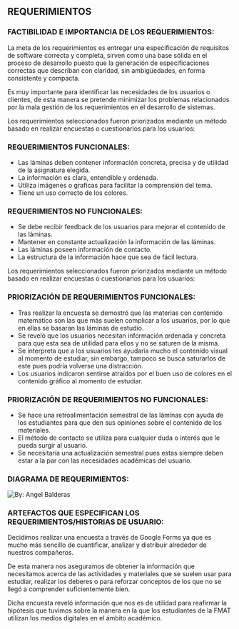 ## REQUERIMIENTOS
### FACTIBILIDAD E IMPORTANCIA DE LOS REQUERIMIENTOS:
La meta de los requerimientos es entregar una especificación de requisitos de software correcta y completa, sirven como una base sólida en el proceso de desarrollo puesto que la generación de especificaciones correctas que describan con claridad, sin ambigüedades, en forma consistente y compacta.

Es muy importante para identificar las necesidades de los usuarios o clientes, de esta manera se pretende minimizar los problemas relacionados por la mala gestión de los requerimientos en el desarrollo de sistemas.

Los requerimientos seleccionados fueron priorizados mediante un método basado en realizar encuestas o cuestionarios para los usuarios:

### REQUERIMIENTOS FUNCIONALES:
  - Las láminas deben contener información concreta, precisa y de utilidad de la asignatura elegida.
  - La información es clara, entendible y ordenada.
  - Utiliza imágenes o graficas para facilitar la comprensión del tema.
  - Tiene un uso correcto de los colores.
### REQUERIMIENTOS NO FUNCIONALES:
  - Se debe recibir feedback de los usuarios para mejorar el contenido de las láminas.
  - Mantener en constante actualización la información de las láminas.
  - Las láminas poseen información de contacto.
  - La estructura de la información hace que sea de fácil lectura.
  
Los requerimientos seleccionados fueron priorizados mediante un método basado en realizar encuestas o cuestionarios para los usuarios:
  
### PRIORIZACIÓN DE REQUERIMIENTOS FUNCIONALES:
  - Tras realizar la encuesta se demostró que las materias con contenido matemático son las que más suelen complicar a los usuarios, por lo que en ellas se basaran las láminas de estudio.
  - Se reveló que los usuarios necesitan información ordenada y concreta para que esta sea de utilidad para ellos y no se saturen de la misma.
  - Se interpreta que a los usuarios les ayudaría mucho el contenido visual al momento de estudiar, sin embargo, tampoco se busca saturarlos de este pues podría volverse una distracción.
  - Los usuarios indicaron sentirse atraídos por el buen uso de colores en el contenido gráfico al momento de estudiar.
### PRIORIZACIÓN DE REQUERIMIENTOS NO FUNCIONALES:
  - Se hace una retroalimentación semestral de las láminas con ayuda de los estudiantes para que den sus opiniones sobre el contenido de los materiales.
  - El método de contacto se utiliza para cualquier duda o interés que le pueda surgir al usuario.
  - Se necesitaría una actualización semestral pues estas siempre deben estar a la par con las necesidades académicas del usuario.

### DIAGRAMA DE REQUERIMIENTOS:
<img src="https://i.imgur.com/cqp687E.jpg" title="By: Angel Balderas" /></a>

### ARTEFACTOS QUE ESPECIFICAN LOS REQUERIMIENTOS/HISTORIAS DE USUARIO:
Decidimos realizar una encuesta a través de Google Forms ya que es mucho más sencillo de cuantificar, analizar y distribuir alrededor de nuestros compañeros.

De esta manera nos aseguramos de obtener la información que necesitamos acerca de las actividades y materiales que se suelen usar para estudiar, realizar los deberes o para reforzar conceptos de los que no se llegó a comprender suficientemente bien.

Dicha encuesta reveló información que nos es de utilidad para reafirmar la hipótesis que tuvimos sobre la manera en la que los estudiantes de la FMAT utilizan los medios digitales en el ámbito académico.
